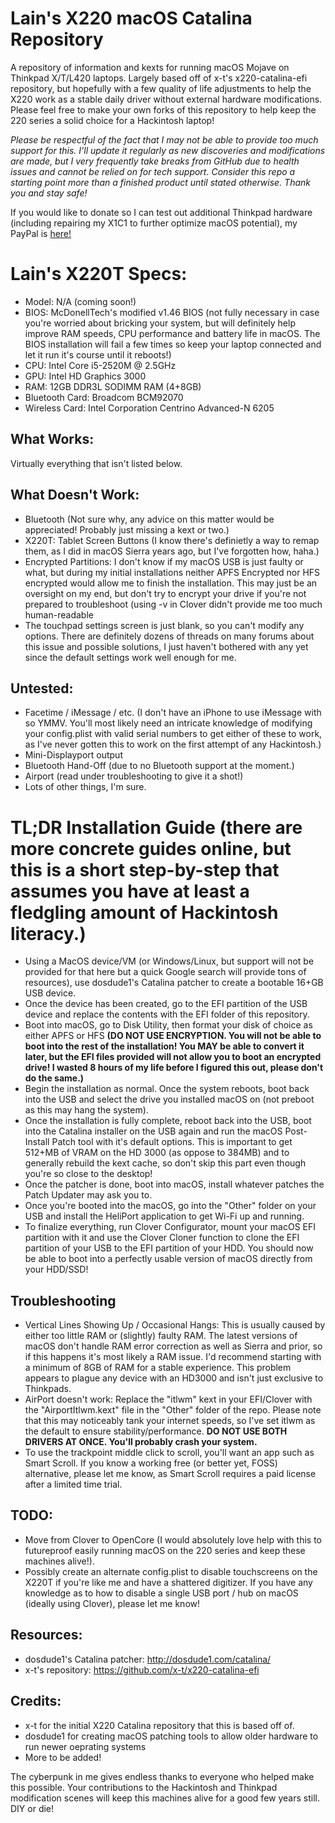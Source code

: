 # Lain's X220 macOS Catalina Repository
A repository of information and kexts for running macOS Mojave on Thinkpad X/T/L420 laptops. Largely based off of x-t's x220-catalina-efi repository, but hopefully with a few quality of life adjustments to help the X220 work as a stable daily driver without external hardware modifications. Please feel free to make your own forks of this repository to help keep the 220 series a solid choice for a Hackintosh laptop!

*Please be respectful of the fact that I may not be able to provide too much support for this. I'll update it regularly as new discoveries and modifications are made, but I very frequently take breaks from GitHub due to health issues and cannot be relied on for tech support. Consider this repo a starting point more than a finished product until stated otherwise. Thank you and stay safe!*

If you would like to donate so I can test out additional Thinkpad hardware (including repairing my X1C1 to further optimize macOS potential), my PayPal is [here!](https://www.paypal.com/donate/?cmd=_s-xclick&hosted_button_id=8GF4A3XS7ZHFY) 

# Lain's X220T Specs:
- Model: N/A (coming soon!)
- BIOS: McDonellTech's modified v1.46 BIOS (not fully necessary in case you're worried about bricking your system, but will definitely help improve RAM speeds, CPU performance and battery life in macOS. The BIOS installation will fail a few times so keep your laptop connected and let it run it's course until it reboots!)
- CPU: Intel Core i5-2520M @ 2.5GHz
- GPU: Intel HD Graphics 3000 
- RAM: 12GB DDR3L SODIMM RAM (4+8GB)
- Bluetooth Card: Broadcom BCM92070
- Wireless Card: Intel Corporation Centrino Advanced-N 6205 

## What Works:
Virtually everything that isn't listed below.

## What Doesn't Work:
- Bluetooth (Not sure why, any advice on this matter would be appreciated! Probably just missing a kext or two.)
- X220T: Tablet Screen Buttons (I know there's definietly a way to remap them, as I did in macOS Sierra years ago, but I've forgotten how, haha.)
- Encrypted Partitions: I don't know if my macOS USB is just faulty or what, but during my initial installations neither APFS Encrypted nor HFS encrypted would allow me to finish the installation. This may just be an oversight on my end, but don't try to encrypt your drive if you're not prepared to troubleshoot (using -v in Clover didn't provide me too much human-readable 
- The touchpad settings screen is just blank, so you can't modify any options. There are definitely dozens of threads on many forums about this issue and possible solutions, I just haven't bothered with any yet since the default settings work well enough for me.

## Untested:
- Facetime / iMessage / etc. (I don't have an iPhone to use iMessage with so YMMV. You'll most likely need an intricate knowledge of modifying your config.plist with valid serial numbers to get either of these to work, as I've never gotten this to work on the first attempt of any Hackintosh.)
- Mini-Displayport output
- Bluetooth Hand-Off (due to no Bluetooth support at the moment.)
- Airport (read under troubleshooting to give it a shot!)
- Lots of other things, I'm sure. 

# TL;DR Installation Guide (there are more concrete guides online, but this is a short step-by-step that assumes you have at least a fledgling amount of Hackintosh literacy.)
- Using a MacOS device/VM (or Windows/Linux, but support will not be provided for that here but a quick Google search will provide tons of resources), use dosdude1's Catalina patcher to create a bootable 16+GB USB device. 
- Once the device has been created, go to the EFI partition of the USB device and replace the contents with the EFI folder of this repository.
- Boot into macOS, go to Disk Utility, then format your disk of choice as either APFS or HFS **(DO NOT USE ENCRYPTION. You will not be able to boot into the rest of the installation! You MAY be able to convert it later, but the EFI files provided will not allow you to boot an encrypted drive! I wasted 8 hours of my life before I figured this out, please don't do the same.)**
- Begin the installation as normal. Once the system reboots, boot back into the USB and select the drive you installed macOS on (not preboot as this may hang the system).
- Once the installation is fully complete, reboot back into the USB, boot into the Catalina installer on the USB again and run the macOS Post-Install Patch tool with it's default options. This is important to get 512+MB of VRAM on the HD 3000 (as oppose to 384MB) and to generally rebuild the kext cache, so don't skip this part even though you're so close to the desktop!
- Once the patcher is done, boot into macOS, install whatever patches the Patch Updater may ask you to.
- Once you're booted into the macOS, go into the "Other" folder on your USB and install the HeliPort application to get Wi-Fi up and running.
- To finalize everything, run Clover Configurator, mount your macOS EFI partition with it and use the Clover Cloner function to clone the EFI partition of your USB to the EFI partition of your HDD. You should now be able to boot into a perfectly usable version of macOS directly from your HDD/SSD!

## Troubleshooting
- Vertical Lines Showing Up / Occasional Hangs: This is usually caused by either too little RAM or (slightly) faulty RAM. The latest versions of macOS don't handle RAM error correction as well as Sierra and prior, so if this happens it's most likely a RAM issue. I'd recommend starting with a minimum of 8GB of RAM for a stable experience. This problem appears to plague any device with an HD3000 and isn't just exclusive to Thinkpads.
- AirPort doesn't work: Replace the "itlwm" kext in your EFI/Clover with the "AirportItlwm.kext" file in the "Other" folder of the repo. Please note that this may noticeably tank your internet speeds, so I've set itlwm as the default to ensure stability/performance. **DO NOT USE BOTH DRIVERS AT ONCE. You'll probably crash your system.**
- To use the trackpoint middle click to scroll, you'll want an app such as Smart Scroll. If you know a working free (or better yet, FOSS) alternative, please let me know, as Smart Scroll requires a paid license after a limited time trial.

## TODO:
- Move from Clover to OpenCore (I would absolutely love help with this to futureproof easily running macOS on the 220 series and keep these machines alive!).
- Possibly create an alternate config.plist to disable touchscreens on the X220T if you're like me and have a shattered digitizer. If you have any knowledge as to how to disable a single USB port / hub on macOS (ideally using Clover), please let me know!

## Resources:
- dosdude1's Catalina patcher: http://dosdude1.com/catalina/
- x-t's repository: https://github.com/x-t/x220-catalina-efi


## Credits:
- x-t for the initial X220 Catalina repository that this is based off of.
- dosdude1 for creating macOS patching tools to allow older hardware to run newer oeprating systems 
- More to be added!

The cyberpunk in me gives endless thanks to everyone who helped make this possible. Your contributions to the Hackintosh and Thinkpad modification scenes will keep this machines alive for a good few years still. DIY or die!
